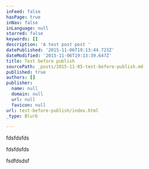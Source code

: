 ```yaml
---
inFeed: false
hasPage: true
inNav: false
inLanguage: null
starred: false
keywords: []
description: 'A test post post '
datePublished: '2015-11-06T19:13:44.723Z'
dateModified: '2015-11-06T19:13:39.647Z'
title: Test before publish
sourcePath: _posts/2015-11-05-test-before-publish.md
published: true
authors: []
publisher:
  name: null
  domain: null
  url: null
  favicon: null
url: test-before-publish/index.html
_type: Blurb

---
```

fdsfdsfds

fdsfdsfds

fsdfdsdsf